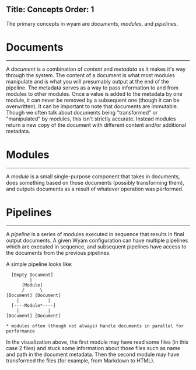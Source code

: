 Title: Concepts
Order: 1
---
The primary concepts in wyam are *documents*, *modules*, and *pipelines*. 

# Documents
---

A *document* is a combination of *content* and *metadata* as it makes it's way through the system. The content of a document is what most modules manipulate and is what you will presumably output at the end of the pipeline. The metadata serves as a way to pass information to and from modules to other modules. Once a value is added to the metadata by one module, it can never be removed by a subsequent one (though it can be overwritten). It can be important to note that documents are immutable. Though we often talk about documents being "transformed" or "manipulated" by modules, this isn't strictly accurate. Instead modules return a new copy of the document with different content and/or additional metadata.

# Modules
---

A *module* is a small single-purpose component that takes in documents, does something based on those documents (possibly transforming them), and outputs documents as a result of whatever operation was performed.

# Pipelines
---

A *pipeline* is a series of modules executed in sequence that results in final output documents. A given Wyam configuration can have multiple pipelines which are executed in sequence, and subsequent pipelines have access to the documents from the previous pipelines.

A simple pipeline looks like:
```
  [Empty Document]
         |
      [Module]
	  /      \
[Document] [Document]
    |           |
  [----Module*----]
    |           |
[Document] [Document]

* modules often (though not always) handle documents in parallel for performance
```

In the visualization above, the first module may have read some files (in this case 2 files) and stuck some information about those files such as name and path in the document metadata. Then the second module may have transformed the files (for example, from Markdown to HTML).